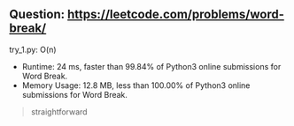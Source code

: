 Question: https://leetcode.com/problems/word-break/
---

try_1.py: O(n)

* Runtime: 24 ms, faster than 99.84% of Python3 online submissions for Word Break.
* Memory Usage: 12.8 MB, less than 100.00% of Python3 online submissions for Word Break.

> straightforward
